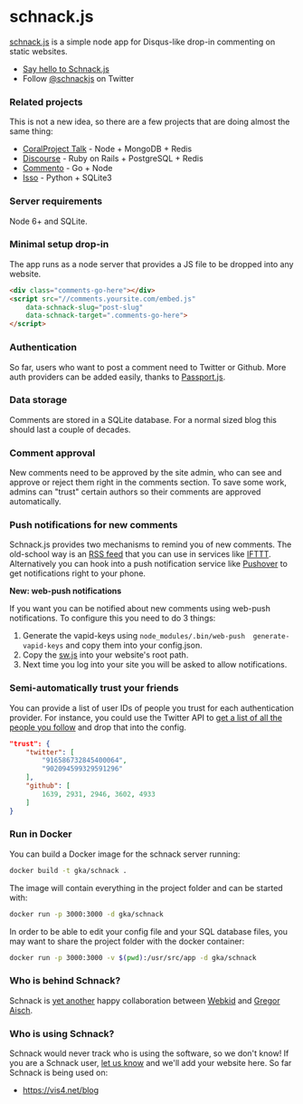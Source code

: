 # schnack.js

[schnack.js](https://dict.leo.org/englisch-deutsch/schnack) is a simple node app for Disqus-like drop-in commenting on static websites.

* [Say hello to Schnack.js](https://www.vis4.net/blog/2017/10/hello-schnack/)
* Follow [@schnackjs](https://twitter.com/schnackjs) on Twitter

### Related projects

This is not a new idea, so there are a few projects that are doing almost the same thing:

* [CoralProject Talk](https://github.com/coralproject/talk) - Node + MongoDB + Redis
* [Discourse](https://github.com/discourse/discourse) - Ruby on Rails + PostgreSQL + Redis
* [Commento](https://github.com/adtac/commento) - Go + Node
* [Isso](https://github.com/posativ/isso/) - Python + SQLite3

### Server requirements

Node 6+ and SQLite.

### Minimal setup drop-in

The app runs as a node server that provides a JS file to be dropped into any website.

```html
<div class="comments-go-here"></div>
<script src="//comments.yoursite.com/embed.js"
    data-schnack-slug="post-slug"
    data-schnack-target=".comments-go-here">
</script>
```

### Authentication

So far, users who want to post a comment need to Twitter or Github. More auth providers can be added easily, thanks to [Passport.js](http://passportjs.org).

### Data storage

Comments are stored in a SQLite database. For a normal sized blog this should last a couple of decades.

### Comment approval

New comments need to be approved by the site admin, who can see and approve or reject them right in the comments section. To save some work, admins can "trust" certain authors so their comments are approved automatically.

### Push notifications for new comments

Schnack.js provides two mechanisms to remind you of new comments. The old-school way is an [RSS feed](https://github.com/gka/schnack/blob/master/src/server.js#L123-L141) that you can use in services like [IFTTT](https://ifttt.com). Alternatively you can hook into a push notification service like [Pushover](https://pushover.net) to get notifications right to your phone.

**New: web-push notifications**

If you want you can be notified about new comments using web-push notifications. To configure this you need to do 3 things:

1. Generate the vapid-keys using `node_modules/.bin/web-push  generate-vapid-keys` and copy them into your config.json.
2. Copy the [sw.js](https://github.com/gka/schnack/blob/master/sw.js) into your website's root path.
3. Next time you log into your site you will be asked to allow notifications.

### Semi-automatically trust your friends

You can provide a list of user IDs of people you trust for each authentication provider. For instance, you could use the Twitter API to [get a list of all the people you follow](https://apigee.com/console/twitter?req=%7B%22resource%22%3A%22friends_ids%22%2C%22params%22%3A%7B%22query%22%3A%7B%22stringify_ids%22%3A%22true%22%2C%22cursor%22%3A%22-1%22%7D%2C%22template%22%3A%7B%7D%2C%22headers%22%3A%7B%7D%2C%22body%22%3A%7B%22attachmentFormat%22%3A%22mime%22%2C%22attachmentContentDisposition%22%3A%22form-data%22%7D%7D%2C%22verb%22%3A%22get%22%7D) and drop that into the config.

```json
"trust": {
	"twitter": [
		"916586732845400064",
		"902094599329591296"
	],
	"github": [
		1639, 2931, 2946, 3602, 4933
	]
}
```

### Run in Docker

You can build a Docker image for the schnack server running:

```sh
docker build -t gka/schnack .
```

The image will contain everything in the project folder and can be started with:

```sh
docker run -p 3000:3000 -d gka/schnack
```

In order to be able to edit your config file and your SQL database files, you may want to share the project folder with the docker container:

```sh
docker run -p 3000:3000 -v $(pwd):/usr/src/app -d gka/schnack
```

### Who is behind Schnack?

Schnack is [yet another](https://github.com/gka/canvid/) happy collaboration between [Webkid](https://webkid.io/) and [Gregor Aisch](https://www.vis4.net).

### Who is using Schnack?

Schnack would never track who is using the software, so we don't know! If you are a Schnack user, [let us know](https://twitter.com/schnackjs) and we'll add your website here. So far Schnack is being used on:

* https://vis4.net/blog

